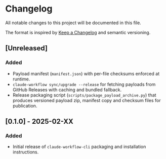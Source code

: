 # Changelog

All notable changes to this project will be documented in this file.

The format is inspired by [Keep a Changelog](https://keepachangelog.com/en/1.1.0/) and semantic versioning.

## [Unreleased]

### Added
- Payload manifest (`manifest.json`) with per-file checksums enforced at runtime.
- `claude-workflow sync/upgrade --release` for fetching payloads from GitHub Releases with caching and bundled fallback.
- Release packaging script (`scripts/package_payload_archive.py`) that produces versioned payload zip, manifest copy and checksum files for publication.

## [0.1.0] - 2025-02-XX

### Added
- Initial release of `claude-workflow-cli` packaging and installation instructions.
